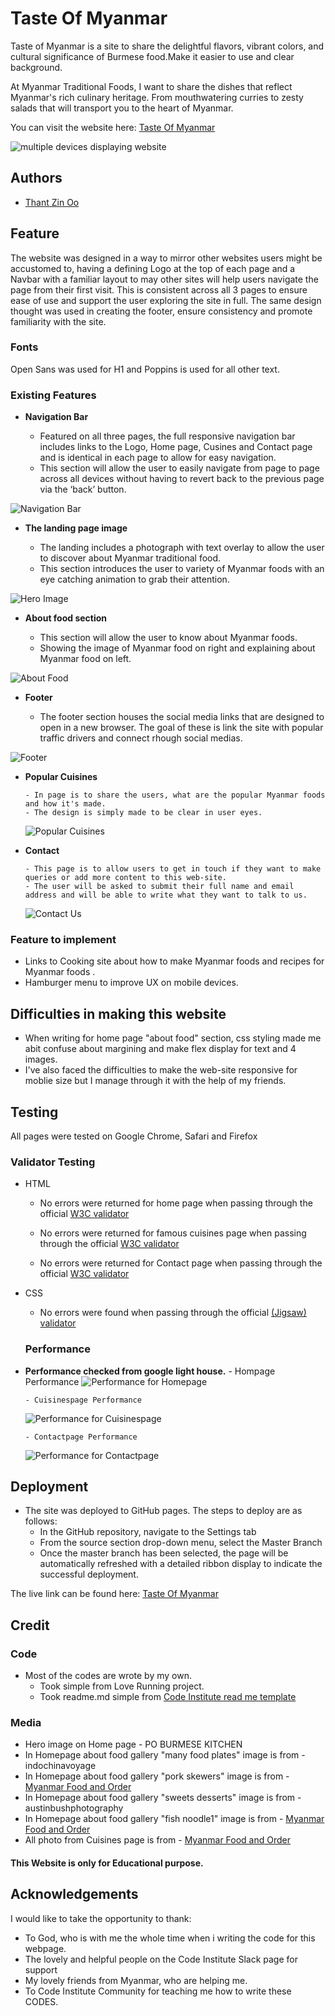 # Taste Of Myanmar

Taste of Myanmar is a site to share the delightful flavors, vibrant colors, and cultural significance of Burmese food.Make it easier to use and clear background.

At Myanmar Traditional Foods, I want to share the dishes that reflect Myanmar's rich culinary heritage. From mouthwatering curries to zesty salads that will transport you to the heart of Myanmar.

You can visit the website here: [Taste Of Myanmar](https://thomasthantzin.github.io/taste-of-myanmar/)

![multiple devices displaying website](media/responsive.png)

## Authors

- [Thant Zin Oo](https://github.com/ThomasThantZin)

## Feature

The website was designed in a way to mirror other websites users might be accustomed to, having a defining Logo at the top of each page and a Navbar with a familiar layout to may other sites will help users navigate the page from their first visit. This is consistent across all 3 pages to ensure ease of use and support the user exploring the site in full. The same design thought was used in creating the footer, ensure consistency and promote familiarity with the site.

### Fonts

Open Sans was used for H1 and Poppins is used for all other text.

### Existing Features

- **Navigation Bar**

  - Featured on all three pages, the full responsive navigation bar includes links to the Logo, Home page, Cusines and Contact page and is identical in each page to allow for easy navigation.
  - This section will allow the user to easily navigate from page to page across all devices without having to revert back to the previous page via the ‘back’ button.

![Navigation Bar](media/nav.png)

- **The landing page image**

  - The landing includes a photograph with text overlay to allow the user to discover about Myanmar traditional food.
  - This section introduces the user to variety of Myanmar foods with an eye catching animation to grab their attention.

![Hero Image](media/hero-image.png)

- **About food section**

  - This section will allow the user to know about Myanmar foods.
  - Showing the image of Myanmar food on right and explaining about Myanmar food on left.

![About Food](media/about-food.png)

- **Footer**

  - The footer section houses the social media links that are designed to open in a new browser. The goal of these is link the site with popular traffic drivers and connect rhough social medias.

![Footer](media/footer.png)

- **Popular Cuisines**

      - In page is to share the users, what are the popular Myanmar foods and how it's made.
      - The design is simply made to be clear in user eyes.

  ![Popular Cuisines](media/popularcuisine.png)

- **Contact**

      - This page is to allow users to get in touch if they want to make queries or add more content to this web-site.
      - The user will be asked to submit their full name and email address and will be able to write what they want to talk to us.

  ![Contact Us](media/contact.png)

### Feature to implement

- Links to Cooking site about how to make Myanmar foods and recipes for Myanmar foods .
- Hamburger menu to improve UX on mobile devices.

## Difficulties in making this website

- When writing for home page "about food" section, css styling made me abit confuse about margining and make flex display for text and 4 images.
- I've also faced the difficulties to make the web-site responsive for moblie size but I manage through it with the help of my friends.

## Testing

All pages were tested on Google Chrome, Safari and Firefox

### Validator Testing

- HTML

  - No errors were returned for home page when passing through the official [W3C validator](https://validator.w3.org/nu/?showsource=yes&doc=https%3A%2F%2Fthomasthantzin.github.io%2Ftaste-of-myanmar%2Findex.html)

  - No errors were returned for famous cuisines page when passing through the official [W3C validator](https://validator.w3.org/nu/?showsource=yes&doc=https%3A%2F%2Fthomasthantzin.github.io%2Ftaste-of-myanmar%2Ffamous-cuisines.html)

  - No errors were returned for Contact page when passing through the official [W3C validator](https://validator.w3.org/nu/?doc=https%3A%2F%2Fthomasthantzin.github.io%2Ftaste-of-myanmar%2Fcontact.html#textarea)

- CSS

  - No errors were found when passing through the official [(Jigsaw) validator](https://jigsaw.w3.org/css-validator/validator?uri=https%3A%2F%2Fthomasthantzin.github.io%2Ftaste-of-myanmar%2F&profile=css3svg&usermedium=all&warning=1&vextwarning=&lang=en)

  ### Performance

- **Performance checked from google light house.** - Hompage Performance
  ![Performance for Homepage](media/performance1.png)

      - Cuisinespage Performance

  ![Performance for Cuisinespage](media/performance2.png)

      - Contactpage Performance

  ![Performance for Contactpage](media/performance3.png)

## Deployment



- The site was deployed to GitHub pages. The steps to deploy are as follows:
  - In the GitHub repository, navigate to the Settings tab
  - From the source section drop-down menu, select the Master Branch
  - Once the master branch has been selected, the page will be automatically refreshed with a detailed ribbon display to indicate the successful deployment.

The live link can be found here: [Taste Of Myanmar](https://thomasthantzin.github.io/taste-of-myanmar/)

## Credit

### Code
- Most of the codes are wrote by my own.
    - Took simple from Love Running project.
    - Took readme.md simple  from [Code Institute read me template](https://github.com/Code-Institute-Solutions/readme-template)
    

### Media

- Hero image on Home page - PO BURMESE KITCHEN
- In Homepage about food gallery "many food plates" image is from - indochinavoyage
- In Homepage about food gallery "pork skewers" image is from - [Myanmar Food and Order](https://www.facebook.com/people/Myanmar-Foods-Other/100069334454400/)
- In Homepage about food gallery "sweets desserts" image is from - austinbushphotography
- In Homepage about food gallery "fish noodle1" image is from - [Myanmar Food and Order](https://www.facebook.com/people/Myanmar-Foods-Other/100069334454400/)
- All photo from Cuisines page is from - [Myanmar Food and Order](https://www.facebook.com/people/Myanmar-Foods-Other/100069334454400/)

 #### This Website is only for Educational purpose.

 ## Acknowledgements 
 
I would like to take the opportunity to thank:

- To God, who is with me the whole time when i writing the code for this webpage.
- The lovely and helpful people on the Code Institute Slack page for support
- My lovely friends from Myanmar, who are helping me.
- To Code Institute Community for teaching me how to write these CODES.